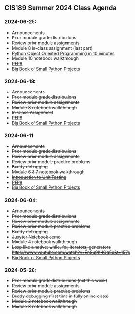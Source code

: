
## CIS189 Summer 2024 Class Agenda

### 2024-06-25:

- Announcements
- Prior module grade distributions   
- Review prior module assignments   
- Module 8 in-class assignment (last part)
- [Python Object Oriented Programming in 10 minutes](https://www.youtube.com/watch?v=q2SGW2VgwAM&t=28s)
- Module 10 notebook walkthrough  
- [PEP8](https://peps.python.org/pep-0008/)
- [Big Book of Small Python Projects](https://inventwithpython.com/bigbookpython/)



### 2024-06-18:

- ~~Announcements~~
- ~~Prior module grade distributions~~ 
- ~~Review prior module assignments~~
- ~~Module 8 notebook walkthrough~~ 
- ~~In-Class Assignment~~
- [PEP8](https://peps.python.org/pep-0008/)
- [Big Book of Small Python Projects](https://inventwithpython.com/bigbookpython/)



### 2024-06-11:
- ~~Announcements~~
- ~~Prior module grade distributions~~
- ~~Review prior module assignments~~
- ~~Review prior module practice problems~~
- ~~Buddy debugging~~
- ~~Module 6 & 7 notebook walkthrough~~
- ~~[Introduction to Unit Testing](https://www.youtube.com/watch?v=HKTyOUx9Wf4)~~
- [PEP8](https://peps.python.org/pep-0008/)
- [Big Book of Small Python Projects](https://inventwithpython.com/bigbookpython/)



### 2024-06-04:
- ~~Announcements~~
- ~~Prior module grade distributions~~
- ~~Review prior module assignments~~
- ~~Review prior module practice problems~~
- ~~Buddy debugging~~
- ~~Jupyter Notebook demo~~
- ~~Module 4 notebook walkthrough~~
- ~~Loop like a native: while, for, iterators, generators https://www.youtube.com/watch?v=EnSu9hHGq5o&t=157s~~
- [Big Book of Small Python Projects](https://inventwithpython.com/bigbookpython/)


### 2024-05-28:

- ~~Prior module grade distributions (not this week)~~
- ~~Review prior module assignments~~
- ~~Review prior module practice problems~~
- ~~Buddy debugging (first time in fully online class)~~
- ~~Module 2 notebook walkthrough~~
- ~~Module 3 notebook walkthrough~~


